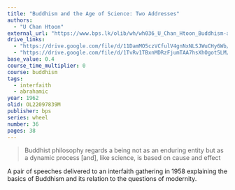 ```yaml
---
title: "Buddhism and the Age of Science: Two Addresses"
authors:
  - "U Chan Htoon"
external_url: "https://www.bps.lk/olib/wh/wh036_U_Chan_Htoon_Buddhism-and-the-Age-of-Science.html"
drive_links:
  - "https://drive.google.com/file/d/11DamMO5czVCfulV4gnNxNLSJWuCHy6Wb/view?usp=drivesdk"
  - "https://drive.google.com/file/d/1TvRv1TBxnMDRzFjumTAA7hsXhOgot5LM/view?usp=drivesdk"
base_value: 0.4
course_time_multiplier: 0
course: buddhism
tags:
  - interfaith
  - abrahamic
year: 1962
olid: OL22097839M
publisher: bps
series: wheel
number: 36
pages: 38
---
```


> Buddhist philosophy regards a being not as an enduring entity but as a dynamic process
> [and], like science, is based on cause and effect

A pair of speeches delivered to an interfaith gathering in 1958 explaining the basics of Buddhism and its relation to the questions of modernity.
